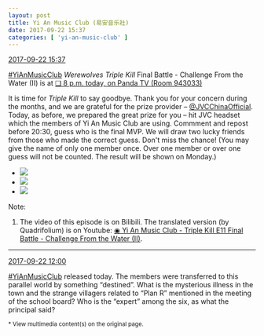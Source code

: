 ```yaml
---
layout: post
title: Yi An Music Club (易安音乐社)
date: 2017-09-22 15:37
categories: [ 'yi-an-music-club' ]
---
```


<div class="weibo-info">
  <a href="http://weibo.com/6094546964/FmZH7wWW1">2017-09-22 15:37</a>
</div>

[#YiAnMusicClub](http://weibo.com/p/100808beae2e3e05b17b64f63ebedca39f19b2/super_index) *Werewolves Triple Kill* Final Battle - Challenge From the Water (II) is at [❏ 8 p.m. today, on Panda TV (Room 943033)](http://www.panda.tv/act/triplekill2017.html)

<!-- more -->

It is time for *Triple Kill* to say goodbye. Thank you for your concern during the months, and we are grateful for the prize provider – [@JVCChinaOfficial](http://weibo.com/everio). Today, as before, we prepared the great prize for you – hit JVC headset which the members of Yi An Music Club are using. Commment and repost before 20:30, guess who is the final MVP. We will draw two lucky friends from those who made the correct guess. Don't miss the chance! (You may give the name of only one member once. Over one member or over one guess will not be counted. The result will be shown on Monday.)

<ul class="weibo-pic-list-1">
  <li class="weibo-pic">
    <a href="https://wx4.sinaimg.cn/mw690/006Es64Agy1fjsaze5ocmj31hc280awe.jpg"><img src="https://wx4.sinaimg.cn/thumb150/006Es64Agy1fjsaze5ocmj31hc280awe.jpg" /></a>
  </li>
  <li class="weibo-pic">
    <a href="https://wx2.sinaimg.cn/mw690/006Es64Agy1fjsaznrvm3j30jr0zxqgb.jpg"><img src="https://wx2.sinaimg.cn/thumb150/006Es64Agy1fjsaznrvm3j30jr0zxqgb.jpg" /></a>
  </li>
  <li class="weibo-pic">
    <a href="https://wx4.sinaimg.cn/mw690/006Es64Agy1fjsb08w3s4j31yd1w0x6r.jpg"><img src="https://wx4.sinaimg.cn/thumb150/006Es64Agy1fjsb08w3s4j31yd1w0x6r.jpg" /></a>
  </li>
</ul>

Note:
1. The video of this episode is on Bilibili. The translated version (by Quadrifolium) is on Youtube: [◉ Yi An Music Club - Triple Kill E11 Final Battle - Challenge From the Water (II)](https://www.youtube.com/watch?v=W3yvcsido18).

---

<div class="weibo-info">
  <a href="http://weibo.com/6094546964/FmYgKuSds">2017-09-22 12:00</a>
</div>

[#YiAnMusicClub](http://weibo.com/p/100808beae2e3e05b17b64f63ebedca39f19b2/super_index) released today. The members were transferred to this parallel world by something “destined”. What is the mysterious illness in the town and the strange villagers related to “Plan R” mentioned in the meeting of the school board? Who is the “expert” among the six, as what the principal said?

<small>* View multimedia content(s) on the original page.</small>
